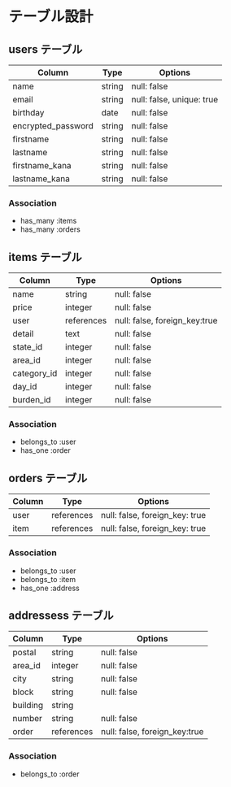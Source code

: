 # テーブル設計


## users テーブル
| Column             | Type   | Options                   |
| ------------------ | ------ | ------------------------- |
| name               | string | null: false               |
| email              | string | null: false, unique: true |
| birthday           | date   | null: false               |
| encrypted_password | string | null: false               |
| firstname          | string | null: false               |
| lastname           | string | null: false               |
| firstname_kana     | string | null: false               |
| lastname_kana      | string | null: false               |

### Association
- has_many :items
- has_many :orders



## items テーブル
| Column      | Type      | Options                       |
| ----------- | --------- | ----------------------------- |
| name        | string    | null: false                   |
| price       | integer   | null: false                   |
| user        | references| null: false, foreign_key:true |
| detail      | text      | null: false                   |
| state_id    | integer   | null: false                   |
| area_id     | integer   | null: false                   |
| category_id | integer   | null: false                   |
| day_id      | integer   | null: false                   |
| burden_id   | integer   | null: false                   |

### Association
- belongs_to :user
- has_one :order



## orders テーブル
| Column  | Type       | Options                        |
| ------- | ---------- | ------------------------------ |
| user    | references | null: false, foreign_key: true |
| item    | references | null: false, foreign_key: true |

### Association
- belongs_to :user
- belongs_to :item
- has_one :address



## addressess テーブル
| Column             | Type      | Options                       |
| ------------------ | --------- | ----------------------------- |
| postal             | string    | null: false                   |
| area_id            | integer   | null: false                   |
| city               | string    | null: false                   |
| block              | string    | null: false                   |
| building           | string    |                               |
| number             | string    | null: false                   |
| order              | references| null: false, foreign_key:true |

### Association
- belongs_to :order


